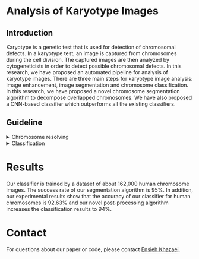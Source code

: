 # Analysis of Karyotype Images
## Introduction
Karyotype is a genetic test that is used for detection of chromosomal defects. In a karyotype test, an image is captured from chromosomes during the cell division. The captured images are then analyzed by cytogeneticists in order to detect possible chromosomal defects. In this research, we have proposed an automated pipeline for analysis of karyotype images. There are three main steps for karyotype image analysis: image enhancement, image segmentation and chromosome classification. In this research, we have proposed a novel chromosome segmentation algorithm to decompose overlapped chromosomes. We have also proposed a CNN-based classifier which outperforms all the existing classifiers. 

## Guideline
<details>
<summary>Chromosome resolving</summary>
 
 First, run the [main_resolving.py](https://github.com/EnsiehKhazaei/Karyotype/blob/main/main_resolving.py) file.
 
 There are two functions at the end of [overlap_resolving.py](https://github.com/EnsiehKhazaei/Karyotype/blob/main/overlap_resolving.py) file:

 1. “plot_overlap_org_img”: returning the overlapped points for the original image 
 2. “plot_overlap_contour”: returning the contour image for the original image 
  
 Results are saved in [output_resolving](https://github.com/EnsiehKhazaei/Karyotype/tree/main/output_resolving) folder. You can find samples for the 1 and 3 images in the [output_resolving](https://github.com/EnsiehKhazaei/Karyotype/tree/main/output_resolving) folder.

</details>

<details>
<summary>Classification</summary>
 
 First, create your dataset.
 
 

</details>

# Results
Our classifier is trained by a dataset of about 162,000 human chromosome images. The success rate of our segmentation algorithm is 95%. In addition, our experimental
results show that the accuracy of our classifier for human chromosomes is 92.63% and our novel post-processing algorithm increases the classification results to 94%.

# Contact
For questions about our paper or code, please contact [Ensieh Khazaei](mailto:khazaei1394@gmail.com).


